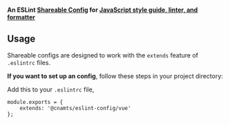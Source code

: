 #### An ESLint [Shareable Config](http://eslint.org/docs/developer-guide/shareable-configs) for [JavaScript style guide, linter, and formatter](http://standardjs.com)

## Usage

Shareable configs are designed to work with the `extends` feature of `.eslintrc` files.

**If you want to set up an config**, follow these steps in your project directory:

Add this to your `.eslintrc` file,

```
module.exports = {
	extends: '@cnamts/eslint-config/vue'
};
```
